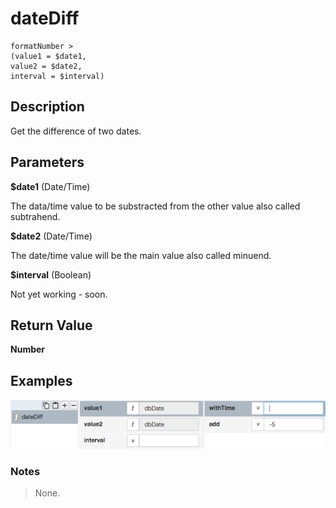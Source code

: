# dateDiff

	formatNumber > 
	(value1 = $date1,
	value2 = $date2,
	interval = $interval)

## Description

Get the difference of two dates.

## Parameters

**$date1** (Date/Time)

The data/time value to be substracted from the other value also called subtrahend.

**$date2** (Date/Time)

The date/time value will be the main value also called minuend.

**$interval** (Boolean)

Not yet working - soon.

## Return Value

**Number**

## Examples

![](dateDiff.png?raw=true)

### Notes
> None.